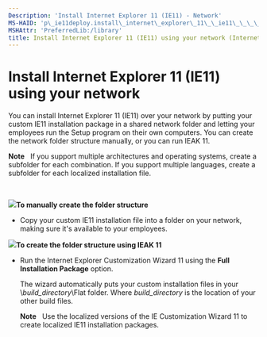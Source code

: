 ```yaml
---
Description: 'Install Internet Explorer 11 (IE11) - Network'
MS-HAID: 'p\_ie11deploy.install\_internet\_explorer\_11\_\_ie11\_\_\_\_network'
MSHAttr: 'PreferredLib:/library'
title: Install Internet Explorer 11 (IE11) using your network (Internet Explorer 11 for IT Pros)
---
```


# Install Internet Explorer 11 (IE11) using your network

You can install Internet Explorer 11 (IE11) over your network by putting your custom IE11 installation package in a shared network folder and letting your employees run the Setup program on their own computers. You can create the network folder structure manually, or you can run IEAK 11.

**Note**  
If you support multiple architectures and operating systems, create a subfolder for each combination. If you support multiple languages, create a subfolder for each localized installation file.

 

![](../common/wedge.gif)**To manually create the folder structure**

-   Copy your custom IE11 installation file into a folder on your network, making sure it's available to your employees.

![](../common/wedge.gif)**To create the folder structure using IEAK 11**

-   Run the Internet Explorer Customization Wizard 11 using the **Full Installation Package** option.

    The wizard automatically puts your custom installation files in your \\*build\_directory*\\Flat folder. Where *build\_directory* is the location of your other build files.

    **Note**  
    Use the localized versions of the IE Customization Wizard 11 to create localized IE11 installation packages.

     

 

 



